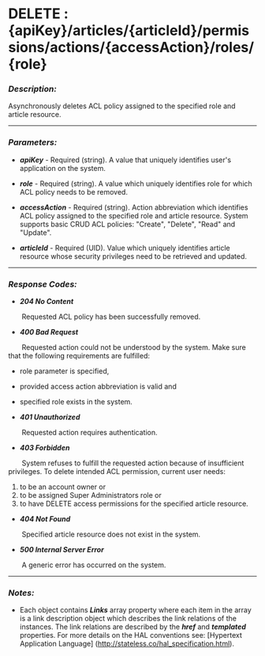 
# DELETE : {apiKey}/articles/{articleId}/permissions/actions/{accessAction}/roles/{role} 

### *Description:* 
Asynchronously deletes ACL policy assigned to the specified role and article resource. 



* * *
### *Parameters:*


- ***apiKey*** - Required (string). A value that uniquely identifies user&#39;s application on the system. 


- ***role*** - Required (string). A value which uniquely identifies role for which ACL policy needs to be removed. 


- ***accessAction*** - Required (string). Action abbreviation which identifies ACL policy assigned to the specified role and article resource. System
            supports basic CRUD ACL policies: &quot;Create&quot;, &quot;Delete&quot;, &quot;Read&quot; and &quot;Update&quot;. 


- ***articleId*** - Required (UID). Value which uniquely identifies article resource whose security privileges need to be retrieved and updated. 


* * *
### *Response Codes:*


- ***204  No Content*** 

&nbsp;&nbsp;&nbsp;&nbsp;&nbsp;&nbsp; Requested ACL policy has been successfully removed. 


- ***400  Bad Request*** 

&nbsp;&nbsp;&nbsp;&nbsp;&nbsp;&nbsp; Requested action could not be understood by the system. Make sure that the following requirements are fulfilled: 
 - role parameter is specified, 
 - provided access action abbreviation is valid and 
 - specified role exists in the system. 


- ***401  Unauthorized*** 

&nbsp;&nbsp;&nbsp;&nbsp;&nbsp;&nbsp; Requested action requires authentication. 


- ***403  Forbidden*** 

&nbsp;&nbsp;&nbsp;&nbsp;&nbsp;&nbsp; System refuses to fulfill the requested action because of insufficient privileges. To delete intended ACL permission, current user needs: 
 1. to be an account owner or 
 2. to be assigned Super Administrators role or 
 3. to have DELETE access permissions for the specified article resource. 


- ***404  Not Found*** 

&nbsp;&nbsp;&nbsp;&nbsp;&nbsp;&nbsp; Specified article resource does not exist in the system. 


- ***500  Internal Server Error*** 

&nbsp;&nbsp;&nbsp;&nbsp;&nbsp;&nbsp; A generic error has occurred on the system. 



* * *
### *Notes:* 
- Each object contains ***Links*** array property where each item in the array is a link description object which describes the link relations of the instances. The link relations are described by the ***href*** and ***templated*** properties. For more details on the HAL conventions see: [Hypertext Application Language] (http://stateless.co/hal_specification.html).

